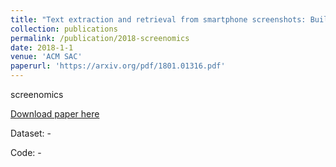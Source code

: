 ```yaml
---
title: "Text extraction and retrieval from smartphone screenshots: Building a repository for life in media"
collection: publications
permalink: /publication/2018-screenomics
date: 2018-1-1
venue: 'ACM SAC'
paperurl: 'https://arxiv.org/pdf/1801.01316.pdf'
---
```

screenomics

[Download paper here](https://arxiv.org/pdf/1801.01316.pdf)

Dataset: -

Code: -